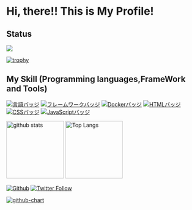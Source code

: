 # Hi, there!! This is My Profile!

## Status

![](https://github-profile-summary-cards.vercel.app/api/cards/profile-details?username=ito-ryo-50a&theme=2077)

[![trophy](https://github-profile-trophy.vercel.app/?username=ito-ryo-50a&theme=onedark)](https://github-profile-trophy.vercel.app/?username=ryo-ma&theme=tokyonight)

## My Skill (Programming languages,FrameWork and Tools)

[![言語バッジ](https://img.shields.io/badge/-Ruby-CC342D.svg?logo=ruby&style=flat-square&logoColor=white)](https://www.ruby-lang.org/)
[![フレームワークバッジ](https://img.shields.io/badge/-Ruby%20on%20Rails-CC0000.svg?logo=ruby-on-rails&style=flat-square&logoColor=white)](https://rubyonrails.org/)
[![Dockerバッジ](https://img.shields.io/badge/-Docker-2496ED.svg?logo=docker&style=flat-square&logoColor=white)](https://www.docker.com/)
[![HTMLバッジ](https://img.shields.io/badge/-HTML5-E34F26.svg?logo=html5&style=flat-square&logoColor=white)](https://developer.mozilla.org/en-US/docs/Web/Guide/HTML)
[![CSSバッジ](https://img.shields.io/badge/-CSS3-1572B6.svg?logo=css3&style=flat-square&logoColor=white)](https://developer.mozilla.org/en-US/docs/Web/CSS)
[![JavaScriptバッジ](https://img.shields.io/badge/-JavaScript-F7DF1E.svg?logo=javascript&style=flat-square&logoColor=black)](https://developer.mozilla.org/en-US/docs/Web/JavaScript)

<p align="left">
<img alt="github stats" height="150px" src="https://github-readme-stats.vercel.app/api?username=ito-ryo-50a&count_private=true&show_icons=true&show_icons=true&theme=tokyonight" />
<img alt="Top Langs" height="150px" src="https://github-readme-stats.vercel.app/api/top-langs/?username=ito-ryo-50a&layout=compact&count_private=true&show_icons=true&theme=tokyonight" />
</p>

[![Github](https://img.shields.io/badge/--FFFFFF?style=social&logo=github&label=Follow%20ito-ryo-50a)](https://github.com/ito-ryo-50a)
[![Twitter Follow](https://img.shields.io/twitter/follow/yitengliang229?style=social)](https://twitter.com/yitengliang229)

[![github-chart](https://github-chart.vercel.app/api?user=ito-ryo-50a)](https://github.com/ito-ryo-50a/github-chart)




<!--
**ito-ryo-50a/ito-ryo-50a** is a ✨ _special_ ✨ repository because its `README.md` (this file) appears on your GitHub profile.

Here are some ideas to get you started:

- 🔭 I’m currently working on ...
- 🌱 I’m currently learning ...
- 👯 I’m looking to collaborate on ...
- 🤔 I’m looking for help with ...
- 💬 Ask me about ...
- 📫 How to reach me: ...
- 😄 Pronouns: ...
- ⚡ Fun fact: ...
-->
